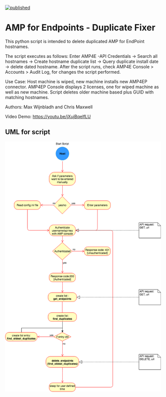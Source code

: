 [![published](https://static.production.devnetcloud.com/codeexchange/assets/images/devnet-published.svg)](https://developer.cisco.com/codeexchange/github/repo/withchristopher/cisco_amp4ep)
# AMP for Endpoints - Duplicate Fixer
This python script is intended to delete duplicated AMP for EndPoint hostnames.



The script executes as follows: Enter AMP4E -API Credentials -> Search all hostnames -> Create hostname duplicate list -> Query duplicate install date -> delete dated hostname. After the script runs, check AMP4E Console > Accounts > Audit Log, for changes the script performed.

Use Case: Host machine is wiped, new machine installs new AMP4EP connector. AMP4EP Console displays 2 licenses, one for wiped machine as well as new machine. Script deletes older machine based plus GUID with matching hostnames.

Authors: Max Wijnbladh and Chris Maxwell

Video Demo: https://youtu.be/jXujBqelfLU

## UML for script

![](AMP4EP_Duplicator.png)
